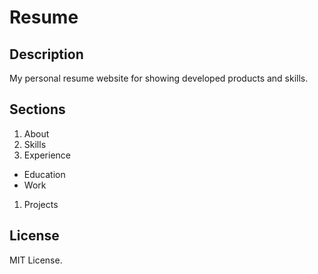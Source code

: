 # Resume

## Description
My personal resume website for showing developed products and skills.

## Sections
1. About
1. Skills
1. Experience
- Education
- Work
1. Projects

## License
MIT License.
